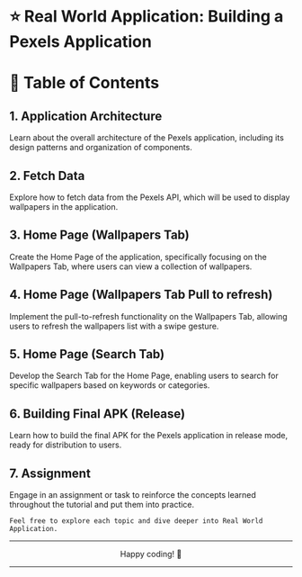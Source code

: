 # ⭐ Real World Application: Building a Pexels Application

# 🔗 Table of Contents

## 1. Application Architecture

Learn about the overall architecture of the Pexels application, including its design patterns and organization of components.

## 2. Fetch Data

Explore how to fetch data from the Pexels API, which will be used to display wallpapers in the application.

## 3. Home Page (Wallpapers Tab)

Create the Home Page of the application, specifically focusing on the Wallpapers Tab, where users can view a collection of wallpapers.

## 4. Home Page (Wallpapers Tab Pull to refresh)

Implement the pull-to-refresh functionality on the Wallpapers Tab, allowing users to refresh the wallpapers list with a swipe gesture.

## 5. Home Page (Search Tab)

Develop the Search Tab for the Home Page, enabling users to search for specific wallpapers based on keywords or categories.

## 6. Building Final APK (Release)

Learn how to build the final APK for the Pexels application in release mode, ready for distribution to users.

## 7. Assignment

Engage in an assignment or task to reinforce the concepts learned throughout the tutorial and put them into practice.

`Feel free to explore each topic and dive deeper into Real World Application.`

<hr>
<p align="center">
Happy coding! 🚀
<hr>
</p>